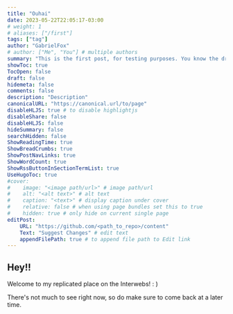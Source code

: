 ```yaml
---
title: "Ouhai"
date: 2023-05-22T22:05:17-03:00
# weight: 1
# aliases: ["/first"]
tags: ["tag"]
author: "GabrielFox"
# author: ["Me", "You"] # multiple authors
summary: "This is the first post, for testing purposes. You know the drill."
showToc: true
TocOpen: false
draft: false
hidemeta: false
comments: false
description: "Description"
canonicalURL: "https://canonical.url/to/page"
disableHLJS: true # to disable highlightjs
disableShare: false
disableHLJS: false
hideSummary: false
searchHidden: false
ShowReadingTime: true
ShowBreadCrumbs: true
ShowPostNavLinks: true
ShowWordCount: true
ShowRssButtonInSectionTermList: true
UseHugoToc: true
#cover:
#    image: "<image path/url>" # image path/url
#    alt: "<alt text>" # alt text
#    caption: "<text>" # display caption under cover
#    relative: false # when using page bundles set this to true
#    hidden: true # only hide on current single page
editPost:
    URL: "https://github.com/<path_to_repo>/content"
    Text: "Suggest Changes" # edit text
    appendFilePath: true # to append file path to Edit link
---
```


## Hey!!

Welcome to my replicated place on the Interwebs! : )

There's not much to see right now, so do make sure to come back at a later time.
